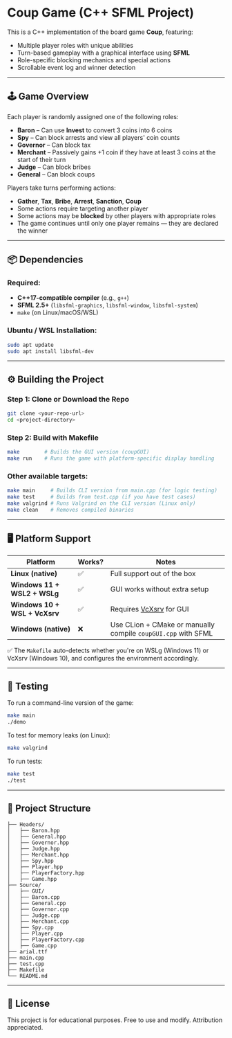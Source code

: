 # Coup Game (C++ SFML Project)

This is a C++ implementation of the board game **Coup**, featuring:
- Multiple player roles with unique abilities
- Turn-based gameplay with a graphical interface using **SFML**
- Role-specific blocking mechanics and special actions
- Scrollable event log and winner detection

---

## 🕹️ Game Overview

Each player is randomly assigned one of the following roles:

- **Baron** – Can use **Invest** to convert 3 coins into 6 coins
- **Spy** – Can block arrests and view all players' coin counts
- **Governor** – Can block tax
- **Merchant** – Passively gains +1 coin if they have at least 3 coins at the start of their turn
- **Judge** – Can block bribes
- **General** – Can block coups

Players take turns performing actions:
- **Gather**, **Tax**, **Bribe**, **Arrest**, **Sanction**, **Coup**
- Some actions require targeting another player
- Some actions may be **blocked** by other players with appropriate roles
- The game continues until only one player remains — they are declared the winner

---

## 📦 Dependencies

### Required:
- **C++17-compatible compiler** (e.g., `g++`)
- **SFML 2.5+** (`libsfml-graphics`, `libsfml-window`, `libsfml-system`)
- `make` (on Linux/macOS/WSL)

### Ubuntu / WSL Installation:
```bash
sudo apt update
sudo apt install libsfml-dev
```

---

## ⚙️ Building the Project

### Step 1: Clone or Download the Repo
```bash
git clone <your-repo-url>
cd <project-directory>
```

### Step 2: Build with Makefile
```bash
make        # Builds the GUI version (coupGUI)
make run    # Runs the game with platform-specific display handling
```

### Other available targets:
```bash
make main     # Builds CLI version from main.cpp (for logic testing)
make test     # Builds from test.cpp (if you have test cases)
make valgrind # Runs Valgrind on the CLI version (Linux only)
make clean    # Removes compiled binaries
```

---

## 🖥️ Platform Support

| Platform                      | Works? | Notes                                      |
|-------------------------------|--------|---------------------------------------------|
| **Linux (native)**            | ✅     | Full support out of the box                 |
| **Windows 11 + WSL2 + WSLg**  | ✅     | GUI works without extra setup               |
| **Windows 10 + WSL + VcXsrv** | ✅     | Requires [VcXsrv](https://sourceforge.net/projects/vcxsrv/) for GUI |
| **Windows (native)**          | ❌     | Use CLion + CMake or manually compile `coupGUI.cpp` with SFML |

✅ The `Makefile` auto-detects whether you're on WSLg (Windows 11) or VcXsrv (Windows 10), and configures the environment accordingly.

---

## 🧪 Testing

To run a command-line version of the game:
```bash
make main
./demo
```

To test for memory leaks (on Linux):
```bash
make valgrind
```

To run tests:
```bash
make test
./test
```

---

## 📁 Project Structure

```
├── Headers/
│   ├── Baron.hpp
│   ├── General.hpp
│   ├── Governor.hpp
│   ├── Judge.hpp
│   ├── Merchant.hpp
│   ├── Spy.hpp
│   ├── Player.hpp
│   ├── PlayerFactory.hpp
│   ├── Game.hpp
├── Source/
│   ├── GUI/
│   ├── Baron.cpp
│   ├── General.cpp
│   ├── Governor.cpp
│   ├── Judge.cpp
│   ├── Merchant.cpp
│   ├── Spy.cpp
│   ├── Player.cpp
│   ├── PlayerFactory.cpp
│   ├── Game.cpp
├── arial.ttf
├── main.cpp
├── test.cpp
├── Makefile
└── README.md
```

---

## 📃 License

This project is for educational purposes. Free to use and modify. Attribution appreciated.